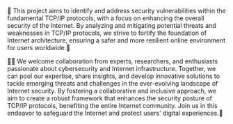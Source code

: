

<!--
## Hi there 👋
**Here are some ideas to get you started:**

🙋‍♀️ A short introduction - what is your organization all about?
🌈 Contribution guidelines - how can the community get involved?
👩‍💻 Useful resources - where can the community find your docs? Is there anything else the community should know?
🍿 Fun facts - what does your team eat for breakfast?
🧙 Remember, you can do mighty things with the power of [Markdown](https://docs.github.com/github/writing-on-github/getting-started-with-writing-and-formatting-on-github/basic-writing-and-formatting-syntax)
-->
🔐 This project aims to identify and address security vulnerabilities within the fundamental TCP/IP protocols, with a focus on enhancing the overall security of the Internet. By analyzing and mitigating potential threats and weaknesses in TCP/IP protocols, we strive to fortify the foundation of Internet architecture, ensuring a safer and more resilient online environment for users worldwide.🚀

👏🏻 We welcome collaboration from experts, researchers, and enthusiasts passionate about cybersecurity and Internet infrastructure. Together, we can pool our expertise, share insights, and develop innovative solutions to tackle emerging threats and challenges in the ever-evolving landscape of Internet security. By fostering a collaborative and inclusive approach, we aim to create a robust framework that enhances the security posture of TCP/IP protocols, benefiting the entire Internet community. Join us in this endeavor to safeguard the Internet and protect users' digital experiences.🌈
